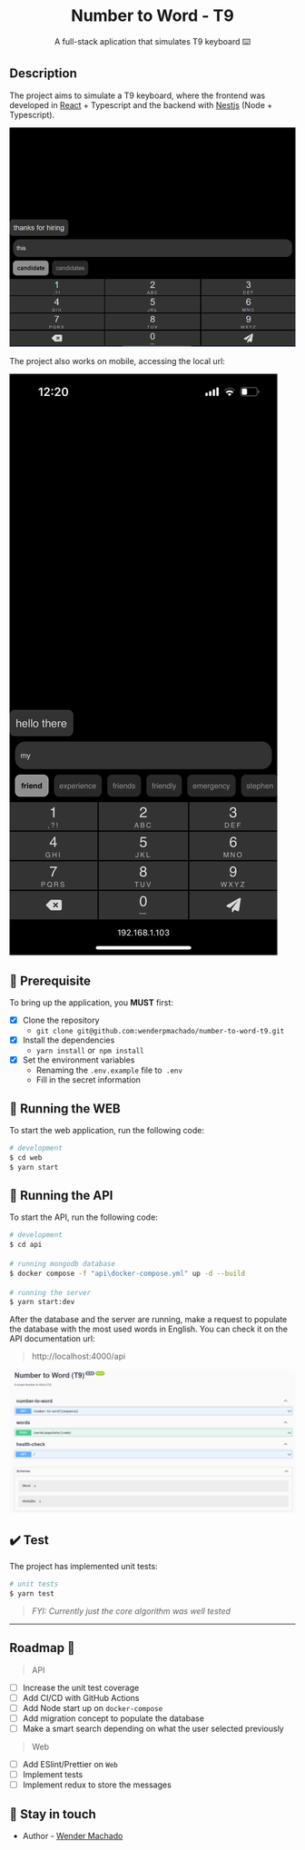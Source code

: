 <h1 align="center">
  Number to Word - T9
</h1>

<p align="center">A full-stack aplication that simulates T9 keyboard ⌨️</p>

## Description

The project aims to simulate a T9 keyboard, where the frontend was developed in [React](https://reactjs.org/) + Typescript and the backend with [Nestjs](https://nestjs.com/) (Node + Typescript).

![Web Example](.github/images/web-example.png)

The project also works on mobile, accessing the local url:

![Mobile Example](.github/images/mobile-example.jpeg)

## 🔧 Prerequisite

To bring up the application, you **MUST** first:

* [x] Clone the repository
   - `git clone git@github.com:wenderpmachado/number-to-word-t9.git`
* [x] Install the dependencies
   - `yarn install` or` npm install`
* [x] Set the environment variables
   - Renaming the `.env.example` file to` .env`
   - Fill in the secret information

## :rocket: Running the WEB
To start the web application, run the following code:

```bash
# development
$ cd web
$ yarn start
```

## :rocket: Running the API
To start the API, run the following code:

```bash
# development
$ cd api

# running mongodb database
$ docker compose -f "api\docker-compose.yml" up -d --build

# running the server
$ yarn start:dev
```

After the database and the server are running, make a request to populate the database with the most used words in English. You can check it on the API documentation url:

> http://localhost:4000/api

![API Documentation](.github/images/api-example.png)

## :heavy_check_mark: Test

The project has implemented unit tests:

```bash
# unit tests
$ yarn test
```

> *FYI: Currently just the core algorithm was well tested*

<hr>

## Roadmap 🔭

> API
* [ ] Increase the unit test coverage
* [ ] Add CI/CD with GitHub Actions
* [ ] Add Node start up on `docker-compose`
* [ ] Add migration concept to populate the database
* [ ] Make a smart search depending on what the user selected previously 

> Web
* [ ] Add ESlint/Prettier on `Web`
* [ ] Implement tests
* [ ] Implement redux to store the messages

## :wave: Stay in touch

- Author - [Wender Machado](https://www.linkedin.com/in/wenderpmachado)

